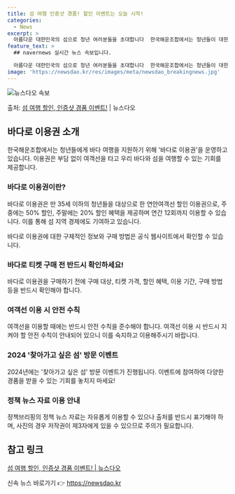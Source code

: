 ```yaml
---
title: 섬 여행 인증샷 경품! 할인 이벤트는 오늘 시작!
categories:
  - News
excerpt: >
  아름다운 대한민국의 섬으로 청년 여러분들을 초대합니다  한국해운조합에서는 청년들이 대한민국 내 아름다운 섬들…
feature_text: >
  ## navernews 실시간 뉴스 속보입니다.

  아름다운 대한민국의 섬으로 청년 여러분들을 초대합니다  한국해운조합에서는 청년들이 대한민국 내 아름다운 섬들…
image: 'https://newsdao.kr/res/images/meta/newsdao_breakingnews.jpg'
---
```


![뉴스다오 속보](https://newsdao.kr/res/images/meta/newsdao_breakingnews.jpg)

<p>출처: <a href="https://newsdao.kr/4368" rel="dofollow">섬 여행 할인, 인증샷 경품 이벤트!</a> | 뉴스다오</p>

<h2 data-ke-size="size26">바다로 이용권 소개</h2>
<p data-ke-size="size16">한국해운조합에서는 청년들에게 바다 여행을 지원하기 위해 '바다로 이용권'을 운영하고 있습니다. 이용권은 부담 없이 여객선을 타고 우리 바다와 섬을 여행할 수 있는 기회를 제공합니다.</p>

<h3>바다로 이용권이란?</h3>
<p data-ke-size="size16">바다로 이용권은 만 35세 이하의 청년들을 대상으로 한 연안여객선 할인 이용권으로, 주중에는 50% 할인, 주말에는 20% 할인 혜택을 제공하며 연간 12회까지 이용할 수 있습니다. 이를 통해 섬 지역 경제에도 기여하고 있습니다.</p>

<p data-ke-size="size16">바다로 이용권에 대한 구체적인 정보와 구매 방법은 공식 웹사이트에서 확인할 수 있습니다.</p>

<h3>바다로 티켓 구매 전 반드시 확인하세요!</h3>
<p data-ke-size="size16">바다로 이용권을 구매하기 전에 구매 대상, 티켓 가격, 할인 혜택, 이용 기간, 구매 방법 등을 반드시 확인해야 합니다.</p>

<h3>여객선 이용 시 안전 수칙</h3>
<p data-ke-size="size16">여객선을 이용할 때에는 반드시 안전 수칙을 준수해야 합니다. 여객선 이용 시 반드시 지켜야 할 안전 수칙이 안내되어 있으니 이를 숙지하고 이용해주시기 바랍니다.</p>

<h3>2024 '찾아가고 싶은 섬' 방문 이벤트</h3>
<p data-ke-size="size16">2024년에는 '찾아가고 싶은 섬' 방문 이벤트가 진행됩니다. 이벤트에 참여하여 다양한 경품을 받을 수 있는 기회를 놓치지 마세요!</p>

<h3>정책 뉴스 자료 이용 안내</h3>
<p data-ke-size="size16">정책브리핑의 정책 뉴스 자료는 자유롭게 이용할 수 있으나 출처를 반드시 표기해야 하며, 사진의 경우 저작권이 제3자에게 있을 수 있으므로 주의가 필요합니다.</p>

<h2 data-ke-size="size26">참고 링크</h2>
<p data-ke-size="size16"><a href="https://newsdao.kr/4368">섬 여행 할인, 인증샷 경품 이벤트! | 뉴스다오</a></p> 

신속 뉴스 바로가기 👉 <a href="https://newsdao.kr" rel="dofollow">https://newsdao.kr</a>



